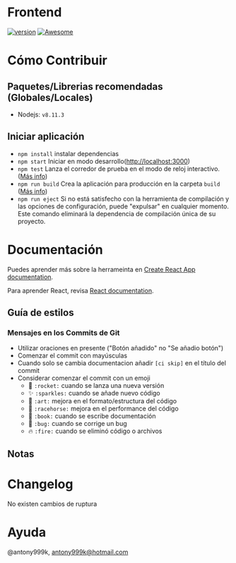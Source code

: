 # Frontend

[![version](https://img.shields.io/badge/version-1.0.0-ff69b4.svg)]()
[![Awesome](https://cdn.rawgit.com/sindresorhus/awesome/d7305f38d29fed78fa85652e3a63e154dd8e8829/media/badge.svg)](https://github.com/wasabeef/awesome-android-ui)

# Cómo Contribuir

## Paquetes/Librerias recomendadas (Globales/Locales)
- Nodejs: `v8.11.3`

## Iniciar aplicación
- `npm install` instalar dependencias 
- `npm start` Iniciar en modo desarrollo([http://localhost:3000](http://localhost:3000))
- `npm test` Lanza el corredor de prueba en el modo de reloj interactivo. ([Más info](https://facebook.github.io/create-react-app/docs/running-tests))
- `npm run build` Crea la aplicación para producción en la carpeta `build` ([Más info](https://facebook.github.io/create-react-app/docs/deployment))
- `npm run eject` Si no está satisfecho con la herramienta de compilación y las opciones de configuración, puede "expulsar" en cualquier momento. Este comando eliminará la dependencia de compilación única de su proyecto.

# Documentación

Puedes aprender más sobre la herrameinta en [Create React App documentation](https://facebook.github.io/create-react-app/docs/getting-started).

Para aprender React, revisa [React documentation](https://reactjs.org/).

## Guía de estilos
### Mensajes en los Commits de Git

- Utilizar oraciones en presente ("Botón añadido" no "Se añadio botón")
- Comenzar el commit con mayúsculas
- Cuando solo se cambia documentacion añadir `[ci skip]` en el título del commit
- Considerar comenzar el commit con un emoji
    - :rocket: `:rocket:` cuando se lanza una nueva versión
    - :sparkles: `:sparkles:` cuando se añade nuevo código
    - :art: `:art:` mejora en el formato/estructura del código
    - :racehorse: `:racehorse:` mejora en el performance del código
    - :book: `:book:` cuando se escribe documentación
    - :bug: `:bug:` cuando se corrige un bug
    - :fire: `:fire:` cuando se eliminó código o archivos

## Notas

# Changelog
No existen cambios de ruptura

# Ayuda
@antony999k, antony999k@hotmail.com